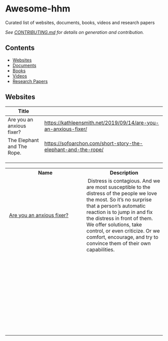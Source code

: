 # Awesome-hhm
Curated list of websites, documents, books, videos and research papers

_See [CONTRIBUTING.md](/CONTRIBUTING.md) for details on generation and contribution._

## Contents

- [Websites](#websites)
- [Documents](#documents)
- [Books](#books)
- [Videos](#videos)
- [Research Papers](#researchpapers)


## Websites

| Title                      |                                                                |
|----------------------------|----------------------------------------------------------------|
| Are you an anxious fixer?  | https://kathleensmith.net/2019/09/14/are-you-an-anxious-fixer/ |
| The Elephant and The Rope. | https://sofoarchon.com/short-story-the-elephant-and-the-rope/  |
|                            |                                                                |
|                            |                                                                |
|                            |                                                                |


<table style="width:100%">
<tbody>
<tr>
  <th style="width:50%"><b>&nbsp;Name</b></th>
  <th><b>&nbsp;Description</b></th>
</tr>
<tr>
<td>&nbsp;<a href="https://kathleensmith.net/2019/09/14/are-you-an-anxious-fixer/">Are you an anxious fixer?</td>
<td>&nbsp;Distress is contagious. And we are most susceptible to the distress of the people we love the most. So it’s no surprise that a person’s automatic reaction is to jump in and fix the distress in front of them. We offer solutions, take control, or even criticize. Or we comfort, encourage, and try to convince them of their own capabilities.</td>
</tr>
<tr>
<td>&nbsp;</td>
<td>&nbsp;</td>
</tr>
<tr>
<td>&nbsp;</td>
<td>&nbsp;</td>
</tr>
<tr>
<td>&nbsp;</td>
<td>&nbsp;</td>
</tr>
<tr>
<td>&nbsp;</td>
<td>&nbsp;</td>
</tr>
<tr>
<td>&nbsp;</td>
<td>&nbsp;</td>
</tr>
<tr>
<td>&nbsp;</td>
<td>&nbsp;</td>
</tr>
<tr>
<td>&nbsp;</td>
<td>&nbsp;</td>
</tr>
<tr>
<td>&nbsp;</td>
<td>&nbsp;</td>
</tr>
<tr>
<td>&nbsp;</td>
<td>&nbsp;</td>
</tr>
<tr>
<td>&nbsp;</td>
<td>&nbsp;</td>
</tr>
</tbody>
</table>
